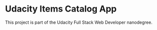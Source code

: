 # Udacity Items Catalog App
This project is part of the Udacity Full Stack Web Developer nanodegree.